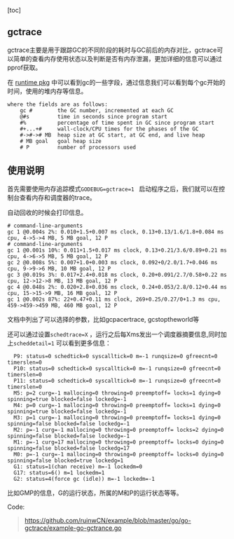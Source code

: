 [toc]

## gctrace

gctrace主要是用于跟踪GC的不同阶段的耗时与GC前后的内存对比，gctrace可以简单的查看内存使用状态以及判断是否有内存泄漏，更加详细的信息可以通过pprof获取。



在 [runtime pkg](https://golang.org/pkg/runtime/) 中可以看到gc的一些字段，通过信息我们可以看到每个gc开始的时间，使用的堆内存等信息。

```
where the fields are as follows:
	gc #        the GC number, incremented at each GC
	@#s         time in seconds since program start
	#%          percentage of time spent in GC since program start
	#+...+#     wall-clock/CPU times for the phases of the GC
	#->#-># MB  heap size at GC start, at GC end, and live heap
	# MB goal   goal heap size
	# P         number of processors used
```

## 使用说明

首先需要使用内存追踪模式`GODEBUG=gctrace=1 ` 启动程序之后，我们就可以在控制台查看内存和调度器的trace。

自动回收的时候会打印信息。

```
# command-line-arguments
gc 1 @0.004s 2%: 0.010+1.5+0.007 ms clock, 0.13+0.13/1.6/1.8+0.084 ms cpu, 4->5->4 MB, 5 MB goal, 12 P
# command-line-arguments
gc 1 @0.001s 10%: 0.011+1.5+0.017 ms clock, 0.13+0.21/3.6/0.89+0.21 ms cpu, 4->6->5 MB, 5 MB goal, 12 P
gc 2 @0.008s 5%: 0.007+1.0+0.003 ms clock, 0.092+0/2.0/1.7+0.046 ms cpu, 9->9->6 MB, 10 MB goal, 12 P
gc 3 @0.019s 3%: 0.017+2.4+0.018 ms clock, 0.20+0.091/2.7/0.58+0.22 ms cpu, 12->12->8 MB, 13 MB goal, 12 P
gc 4 @0.048s 2%: 0.020+2.8+0.036 ms clock, 0.24+0.053/2.8/0.12+0.44 ms cpu, 15->15->9 MB, 16 MB goal, 12 P
gc 1 @0.002s 87%: 22+0.47+0.11 ms clock, 269+0.25/0.27/0+1.3 ms cpu, 459->459->459 MB, 460 MB goal, 12 P
```

文档中列出了可以选择的参数，比如gcpacertrace, gcstoptheworld等

还可以通过设置`schedtrace=X` ，运行之后每Xms发出一个调度器摘要信息,同时加上`scheddetail=1` 可以看到更多信息：

```
  P9: status=0 schedtick=0 syscalltick=0 m=-1 runqsize=0 gfreecnt=0 timerslen=0
  P10: status=0 schedtick=0 syscalltick=0 m=-1 runqsize=0 gfreecnt=0 timerslen=0
  P11: status=0 schedtick=0 syscalltick=0 m=-1 runqsize=0 gfreecnt=0 timerslen=0
  M5: p=2 curg=-1 mallocing=0 throwing=0 preemptoff= locks=1 dying=0 spinning=true blocked=false lockedg=-1
  M4: p=0 curg=-1 mallocing=0 throwing=0 preemptoff= locks=1 dying=0 spinning=true blocked=false lockedg=-1
  M3: p=1 curg=-1 mallocing=0 throwing=0 preemptoff= locks=1 dying=0 spinning=false blocked=false lockedg=-1
  M2: p=-1 curg=-1 mallocing=0 throwing=0 preemptoff= locks=2 dying=0 spinning=false blocked=false lockedg=-1
  M1: p=-1 curg=17 mallocing=0 throwing=0 preemptoff= locks=0 dying=0 spinning=false blocked=false lockedg=17
  M0: p=-1 curg=-1 mallocing=0 throwing=0 preemptoff= locks=0 dying=0 spinning=false blocked=true lockedg=1
  G1: status=1(chan receive) m=-1 lockedm=0
  G17: status=6() m=1 lockedm=1
  G2: status=4(force gc (idle)) m=-1 lockedm=-1
```

 比如GMP的信息，G的运行状态，所属的M和P的运行状态等等。

Code:

> https://github.com/ruinwCN/example/blob/master/go/go-gctrace/example-go-gctrance.go





